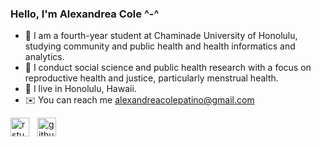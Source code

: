 ### Hello, I'm Alexandrea Cole ^-^
- 🏥 I am a fourth-year student at Chaminade University of Honolulu, studying community and public health and health informatics and analytics.
- 🩷 I conduct social science and public health research with a focus on reproductive health and justice, particularly menstrual health.
- 🌺 I live in Honolulu, Hawaii.
- ✉️ You can reach me alexandreacolepatino@gmail.com

<img align="left" alt="rstudio" width="30px" style="padding-right:10px;" src="https://cdn.jsdelivr.net/gh/devicons/devicon/icons/rstudio/rstudio-original.svg" />
<img align="left" alt="github" width="30px" style="padding-right:10px;" src="https://cdn.jsdelivr.net/gh/devicons/devicon/icons/github/github-original.svg" />
<br />
